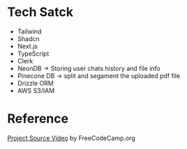 # Tech Satck
- Tailwind
- Shadcn
- Next.js
- TypeScript
- Clerk
- NeonDB -> Storing user chats history and file info
- Pinecone DB -> split and segament the uploaded pdf file
- Drizzle ORM
- AWS S3/IAM

# Reference
[Project Source Video](https://www.youtube.com/watch?v=r895rFUbGtE) by FreeCodeCamp.org